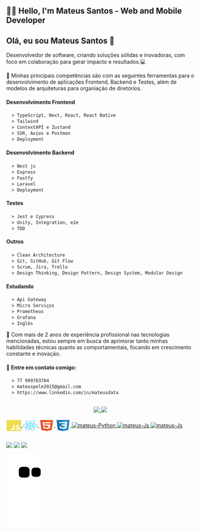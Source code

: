 ## 👨‍💻 Hello, I'm Mateus Santos - Web and Mobile Developer
## Olá, eu sou Mateus Santos 👋
Desenvolvedor de software, criando soluções sólidas e inovadoras, com foco em colaboração para gerar impacto e resultados.💻

🚀 Minhas principais competências são com as seguintes ferramentas para o desenvolvimento de aplicações Frontend, Backend e Testes, além de modelos de arquiteturas para organiação de diretórios.

  #### Desenvolvimento Frontend <br>
      > TypeScript, Next, React, React Native
      > Tailwind
      > ContextAPI e Zustand
      > SSR, Axios e Postman
      > Deployment
   #### Desenvolvimento Backend <br>
      > Nest js
      > Express
      > Fastfy
      > Laravel
      > Deployment
  
   #### Testes
      > Jest e Cypress
      > Unity, Integration, e2e
      > TDD

   #### Outros
      > Clean Architecture
      > Git, GitHub, Git Flow
      > Scrum, Jira, Trello
      > Design Thinking, Design Pattern, Design System, Modular Design

   #### Estudando
      > Api Gateway
      > Micro Serviços
      > Prometheus
      > Grafana
      > Inglês
 
🚀 Com mais de 2 anos de experiência profissional nas tecnologias mencionadas, estou sempre em busca de aprimorar tanto minhas habilidades técnicas quanto as comportamentais, focando em crescimento constante e inovação.

 #### 📧 Entre em contato comigo:
      > 77 999703784
      > mateuspele2015@gmail.com
      > https://www.linkedin.com/in/mateusdata
 
  ##
  

<div align="center">
  <a href="https://github.com/mateusdata">
  <img height="180em" src="https://github-readme-stats.vercel.app/api?username=mateusdata&show_icons=true&theme=dracula&include_all_commits=true&count_private=true"/>
  <img height="180em" src="https://github-readme-stats.vercel.app/api/top-langs/?username=mateusdata&layout=compact&langs_count=7&theme=dracula"/>
</div>
  
<div style="display: inline_block"><br>
  <img align="center" alt="mateus-Js" height="30" width="40" src="https://raw.githubusercontent.com/devicons/devicon/master/icons/javascript/javascript-plain.svg">
  <img align="center" alt="mateus-React" height="30" width="40" src="https://raw.githubusercontent.com/devicons/devicon/master/icons/react/react-original.svg">
  <img align="center" alt="mateus-HTML" height="30" width="40" src="https://raw.githubusercontent.com/devicons/devicon/master/icons/html5/html5-original.svg">
  <img align="center" alt="mateus-CSS" height="30" width="40" src="https://raw.githubusercontent.com/devicons/devicon/master/icons/css3/css3-original.svg">
  <img align="center" alt="mateus-Python" height="30" width="40" src="https://cdn.jsdelivr.net/gh/devicons/devicon/icons/typescript/typescript-original.svg">
   <img align="center" alt="mateus-Js" height="30" width="40" src="https://cdn.jsdelivr.net/gh/devicons/devicon/icons/java/java-original-wordmark.svg">
<img align="center" alt="mateus-Js" height="30" width="40" src="https://cdn.jsdelivr.net/gh/devicons/devicon/icons/linux/linux-original.svg">
  
</div>
  
  ## 
 
<div>
  <a href="https://www.instagram.com/mateus.data/" target="_blank"><img src="https://img.shields.io/badge/-Instagram-%23E4405F?style=for-the-badge&logo=instagram&logoColor=white" target="_blank"></a>
  <a href = "mailto:mateuspele2015@gmail.com"><img src="https://img.shields.io/badge/-Gmail-%23333?style=for-the-badge&logo=gmail&logoColor=white" target="_blank"></a>
  <a href="https://www.linkedin.com/in/mateusdata/" target="_blank"><img src="https://img.shields.io/badge/-LinkedIn-%230077B5?style=for-the-badge&logo=linkedin&logoColor=white" target="_blank"></a> 
 
  ![Snake animation](https://github.com/mateusdata/mateusdata/blob/output/github-contribution-grid-snake.svg)
 
</div>
